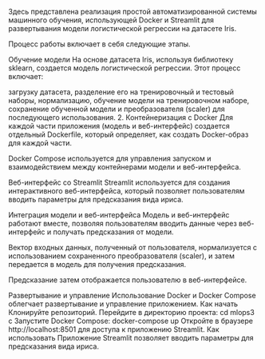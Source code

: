 Здесь представлена реализация простой автоматизированной системы машинного обучения, использующей Docker и Streamlit для развертывания модели логистической регрессии на датасете Iris.

 Процесс работы включает в себя следующие этапы.

Обучение модели На основе датасета Iris, используя библиотеку sklearn, создается модель логистической регрессии.
Этот процесс включает:

загрузку датасета, разделение его на тренировочный и тестовый наборы, нормализацию, обучение модели на тренировочном наборе, сохранение обученной модели и преобразователя (scaler) для последующего использования. 2. Контейнеризация с Docker Для каждой части приложения (модель и веб-интерфейс) создается отдельный Dockerfile, который определяет, как создать Docker-образ для каждой части.

Docker Compose используется для управления запуском и взаимодействием между контейнерами модели и веб-интерфейса.

Веб-интерфейс со Streamlit Streamlit используется для создания интерактивного веб-интерфейса, который позволяет пользователям вводить параметры для предсказания вида ириса.

Интеграция модели и веб-интерфейса Модель и веб-интерфейс работают вместе, позволяя пользователям вводить данные через веб-интерфейс и получать предсказания от модели.

Вектор входных данных, полученный от пользователя, нормализуется с использованием сохраненного преобразователя (scaler), и затем передается в модель для получения предсказания.

Предсказание затем отображается пользователю в веб-интерфейсе.

Развертывание и управление Использование Docker и Docker Compose облегчает развертывание и управление приложением.
Как начать 
Клонируйте репозиторий. Перейдите в директорию проекта: cd mlops3 c Запустите Docker Compose: docker-compose up Откройте в браузере http://localhost:8501 для доступа к приложению Streamlit. Как использовать Приложение Streamlit позволяет вводить параметры для предсказания вида ириса.

